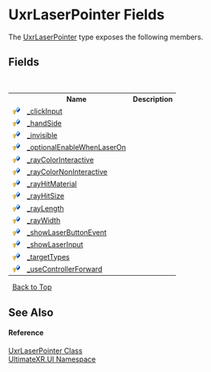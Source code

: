 # UxrLaserPointer Fields
 

The <a href="T_UltimateXR_UI_UxrLaserPointer">UxrLaserPointer</a> type exposes the following members.


## Fields
&nbsp;<table><tr><th></th><th>Name</th><th>Description</th></tr><tr><td>![Protected field](media/protfield.gif "Protected field")</td><td><a href="F_UltimateXR_UI_UxrLaserPointer__clickInput">_clickInput</a></td><td /></tr><tr><td>![Protected field](media/protfield.gif "Protected field")</td><td><a href="F_UltimateXR_UI_UxrLaserPointer__handSide">_handSide</a></td><td /></tr><tr><td>![Protected field](media/protfield.gif "Protected field")</td><td><a href="F_UltimateXR_UI_UxrLaserPointer__invisible">_invisible</a></td><td /></tr><tr><td>![Protected field](media/protfield.gif "Protected field")</td><td><a href="F_UltimateXR_UI_UxrLaserPointer__optionalEnableWhenLaserOn">_optionalEnableWhenLaserOn</a></td><td /></tr><tr><td>![Protected field](media/protfield.gif "Protected field")</td><td><a href="F_UltimateXR_UI_UxrLaserPointer__rayColorInteractive">_rayColorInteractive</a></td><td /></tr><tr><td>![Protected field](media/protfield.gif "Protected field")</td><td><a href="F_UltimateXR_UI_UxrLaserPointer__rayColorNonInteractive">_rayColorNonInteractive</a></td><td /></tr><tr><td>![Protected field](media/protfield.gif "Protected field")</td><td><a href="F_UltimateXR_UI_UxrLaserPointer__rayHitMaterial">_rayHitMaterial</a></td><td /></tr><tr><td>![Protected field](media/protfield.gif "Protected field")</td><td><a href="F_UltimateXR_UI_UxrLaserPointer__rayHitSize">_rayHitSize</a></td><td /></tr><tr><td>![Protected field](media/protfield.gif "Protected field")</td><td><a href="F_UltimateXR_UI_UxrLaserPointer__rayLength">_rayLength</a></td><td /></tr><tr><td>![Protected field](media/protfield.gif "Protected field")</td><td><a href="F_UltimateXR_UI_UxrLaserPointer__rayWidth">_rayWidth</a></td><td /></tr><tr><td>![Protected field](media/protfield.gif "Protected field")</td><td><a href="F_UltimateXR_UI_UxrLaserPointer__showLaserButtonEvent">_showLaserButtonEvent</a></td><td /></tr><tr><td>![Protected field](media/protfield.gif "Protected field")</td><td><a href="F_UltimateXR_UI_UxrLaserPointer__showLaserInput">_showLaserInput</a></td><td /></tr><tr><td>![Protected field](media/protfield.gif "Protected field")</td><td><a href="F_UltimateXR_UI_UxrLaserPointer__targetTypes">_targetTypes</a></td><td /></tr><tr><td>![Protected field](media/protfield.gif "Protected field")</td><td><a href="F_UltimateXR_UI_UxrLaserPointer__useControllerForward">_useControllerForward</a></td><td /></tr></table>&nbsp;
<a href="#uxrlaserpointer-fields">Back to Top</a>

## See Also


#### Reference
<a href="T_UltimateXR_UI_UxrLaserPointer">UxrLaserPointer Class</a><br /><a href="N_UltimateXR_UI">UltimateXR.UI Namespace</a><br />